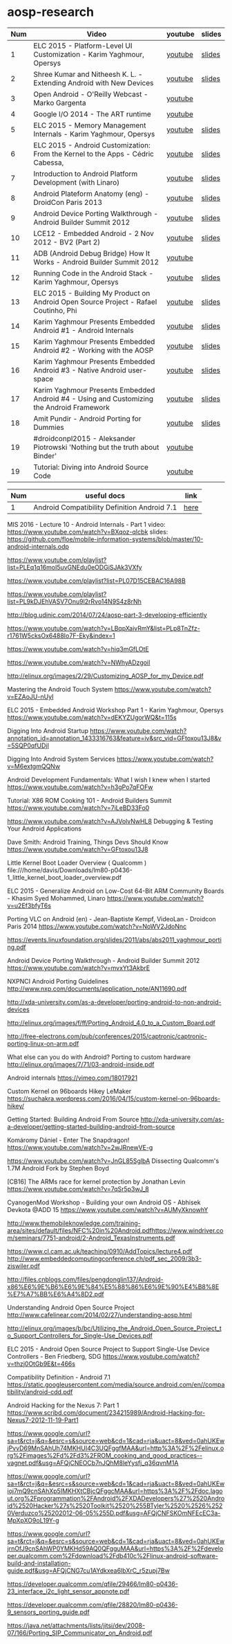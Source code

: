 # aosp-research

Num |                                  Video                                                     |                                                         youtube                                         | slides
--- | ------------------------------------------------------------------------------------------ | ------------------------------------------------------------------------------------------------------- | -----------------------------------------------------------------------------------------------
1   | ELC 2015 - Platform-Level UI Customization - Karim Yaghmour, Opersys                       | [youtube](https://www.youtube.com/watch?v=icHT3t0P3lw)                                                  | [slides](http://elinux.org/images/2/2b/Platform-Level_UI_Customization.pdf)
2   | Shree Kumar and Nitheesh K. L. - Extending Android with New Devices                        | [youtube](https://www.youtube.com/watch?v=hezmo93-tU4)                                                  | [slides](https://www.slideshare.net/ShreeKumar1/extending-android-with-new-devices)
3   | Open Android - O'Reilly Webcast - Marko Gargenta                                           | [youtube](https://www.youtube.com/watch?v=6TpxrZo1FjA&list=PLOrIbKcQAgbnWyrE3EVF2QPlf4CvThk6A)          | 
4   | Google I/O 2014 - The ART runtime                                                          | [youtube](https://www.youtube.com/watch?v=EBlTzQsUoOw&index=10&list=PLd70x3t8N-h6TjgeOT60nnyTQ2u1p1cWL) | 
5   | ELC 2015 - Memory Management Internals - Karim Yaghmour, Opersys                           | [youtube](https://www.youtube.com/watch?v=0BLLt_U5pus&list=PLzHJsAe4ulQr0HY2weezuHJSubzqh2McJ)          | [slides](http://elinux.org/images/e/e9/Memory_Management_Internals.pdf)
6   | ELC 2015 - Android Customization: From the Kernel to the Apps - Cédric Cabessa,            | [youtube](https://www.youtube.com/watch?v=o64puvBxgYM&index=3&list=PLp0nAUdhWcr5xQnM5Jaay5NccBlUE6Z8V)  | [slides](http://elinux.org/images/f/fb/Android_Customization-_From_the_Kernel_to_the_Apps.pdf)
7   | Introduction to Android Platform Development (with Linaro)                                 | [youtube](https://www.youtube.com/watch?v=wS2VxHQkeT4&index=6&list=PLp0nAUdhWcr5xQnM5Jaay5NccBlUE6Z8V)  | [slides](https://wiki.linaro.org/Events/LinaroConnectQ3.11/Presentations?action=AttachFile&do=get&target=Introduction_to_Android_Platform_Development.pdf)
8   | Android Plateform Anatomy (eng) - DroidCon Paris 2013                                      | [youtube](https://www.youtube.com/watch?v=UBHz-noN60I)                                                  | [slides](https://www.slideshare.net/gxben/droidcon-2013-france-android-platform-anatomy)
9   | Android Device Porting Walkthrough - Android Builder Summit 2012                           | [youtube](https://www.youtube.com/watch?v=mvxYt3AkbrE&t=17s)                                            | [slides](https://events.linuxfoundation.org/images/stories/pdf/lf_abs12_zores.pdf)
10  | LCE12 - Embedded Android - 2 Nov 2012 - BV2 (Part 2)                                       | [youtube](https://www.youtube.com/watch?v=mdpjEAu76jE&t=263s)                                           | [slides](https://events.linuxfoundation.org/images/stories/pdf/lf_abs12_kobayashi.pdf)
11  | ADB (Android Debug Bridge) How It Works - Android Builder Summit 2012                      | [youtube](https://www.youtube.com/watch?v=0y8Xn5NfpLY&index=3&list=PL89H05C9GvZ-CbEkj2CFuwNlHvql0qB_p)  |
12  | Running Code in the Android Stack - Karim Yaghmour, Opersys                                | [youtube](https://www.youtube.com/watch?v=D5D5_Cghkv0&list=PLrWvSmw0_Zf2Y9PH3rsFZra_g1Zo9Yk2h&index=1)  | [slides](http://events.linuxfoundation.org/sites/events/files/slides/running-code-in-android-clean-131030.pdf)
13  | ELC 2015 - Building My Product on Android Open Source Project - Rafael Coutinho, Phi       | [youtube](https://www.youtube.com/watch?v=yUOzBvtXEgE&t=132s)                                           | [slides](http://elinux.org/images/2/29/Customizing_AOSP_for_my_Device.pdf)
14  | Karim Yaghmour Presents Embedded Android #1 - Android Internals                            | [youtube](https://www.youtube.com/watch?v=KLUXPxxJc5c)                                                  | [slides](https://www.slideshare.net/opersys/embedded-android-workshop-part-1-at-linaro-connect-asia-2013)
15  | Karim Yaghmour Presents Embedded Android #2 - Working with the AOSP                        | [youtube](https://www.youtube.com/watch?v=LimC0XpeT0k)                                                  | [slides](https://www.slideshare.net/opersys/working-with-the-aosp-linaro-connect-asia-2013)
16  | Karim Yaghmour Presents Embedded Android #3 - Native Android user-space                    | [youtube](https://www.youtube.com/watch?v=lHeMfFAFI-I&t=880s)                                           | [slides](https://www.slideshare.net/opersys/native-android-userspace-part-of-the-embedded-android-workshop-at-linaro-connect-asia-2013)
17  | Karim Yaghmour Presents Embedded Android #4 - Using and Customizing the Android Framework  | [youtube](https://www.youtube.com/watch?v=XwRy8Kv3vDQ&t=7s)                                             | [slides](https://www.slideshare.net/opersys/using-and-customizing-the-android-framework-part-4-of-embedded-android-workshop-at-linaro-connect-asia-2013)
18  | Amit Pundir - Android Porting for Dummies                                                  | [youtube](https://www.youtube.com/watch?v=JD1V3AQC0GQ)                                                  | [slides](https://www.slideshare.net/pundiramit/android-porting-for-dummies)
19  | #droidconpl2015 - Aleksander Piotrowski 'Nothing but the truth about Binder'               | [youtube](https://www.youtube.com/watch?v=l4OlJqJDpkk)                      
19  | Tutorial: Diving into Android Source Code                                                  | [youtube](https://www.youtube.com/watch?v=NsqFOSzoYE8)                 


Num |           useful docs                               |            link 
--- | --------------------------------------------------- | ------------------------ 
1   | Android Compatibility Definition Android 7.1        | [here](https://static.googleusercontent.com/media/source.android.com/en//compatibility/android-cdd.pdf)                                                 




MIS 2016 - Lecture 10 - Android Internals - Part 1
video:  https://www.youtube.com/watch?v=BXqoz-qIcbk
slides: https://github.com/floe/mobile-information-systems/blob/master/10-android-internals.odp









https://www.youtube.com/playlist?list=PLEq1q16moI5uvGNEdu0eODGiSJAk3VXfy

https://www.youtube.com/playlist?list=PL07D15CEBAC16A98B

https://www.youtube.com/playlist?list=PL9kDJEhVASV7Onu9l2rRvo14N9S4z8rNh

http://blog.udinic.com/2014/07/24/aosp-part-3-developing-efficiently


https://www.youtube.com/watch?v=LBqpXaivRmY&list=PLp8TnZfz-r1761W5cksOx6488Io7F-Eky&index=1

https://www.youtube.com/watch?v=hiq3mGfLOtE

https://www.youtube.com/watch?v=NWhyADzgoiI

http://elinux.org/images/2/29/Customizing_AOSP_for_my_Device.pdf

Mastering the Android Touch System
https://www.youtube.com/watch?v=EZAoJU-nUyI



ELC 2015 - Embedded Android Workshop Part 1 - Karim Yaghmour, Opersys
https://www.youtube.com/watch?v=dEKYZUgorWQ&t=115s



Digging Into Android Startup
https://www.youtube.com/watch?annotation_id=annotation_1433316763&feature=iv&src_vid=GFtoxou13J8&v=5SQP0qfUDjI


Digging Into Android System Services
https://www.youtube.com/watch?v=M6extgmQQNw

Android Development Fundamentals: What I wish I knew when I started
https://www.youtube.com/watch?v=h3gPo7qFOFw

Tutorial: X86 ROM Cooking 101 - Android Builders Summit
https://www.youtube.com/watch?v=7iLeBD33Fo0


https://www.youtube.com/watch?v=AJVolvNwHL8
Debugging & Testing Your Android Applications


Dave Smith: Android Training, Things Devs Should Know
https://www.youtube.com/watch?v=GFtoxou13J8

Little Kernel Boot Loader Overview ( Qualcomm )
file:///home/davis/Downloads/lm80-p0436-1_little_kernel_boot_loader_overview.pdf


ELC 2015 - Generalize Android on Low-Cost 64-Bit ARM Community Boards - Khasim Syed Mohammed, Linaro
https://www.youtube.com/watch?v=u2Ef3bfyT6s

Porting VLC on Android (en) - Jean-Baptiste Kempf, VideoLan - Droidcon Paris 2014
https://www.youtube.com/watch?v=NoWV2JdoNnc


https://events.linuxfoundation.org/slides/2011/abs/abs2011_yaghmour_porting.pdf


Android Device Porting Walkthrough - Android Builder Summit 2012
https://www.youtube.com/watch?v=mvxYt3AkbrE

NXPNCI Android Porting Guidelines
http://www.nxp.com/documents/application_note/AN11690.pdf


http://xda-university.com/as-a-developer/porting-android-to-non-android-devices

http://elinux.org/images/f/ff/Porting_Android_4.0_to_a_Custom_Board.pdf

http://free-electrons.com/pub/conferences/2015/captronic/captronic-porting-linux-on-arm.pdf

What else can you do with Android?
Porting to custom hardware
http://elinux.org/images/7/71/03-android-inside.pdf

Android internals
https://vimeo.com/18017921

Custom Kernel on 96boards Hikey LeMaker
https://suchakra.wordpress.com/2016/04/15/custom-kernel-on-96boards-hikey/


Getting Started: Building Android From Source
http://xda-university.com/as-a-developer/getting-started-building-android-from-source

Komáromy Dániel - Enter The Snapdragon!
https://www.youtube.com/watch?v=2wJRnewVE-g

https://www.youtube.com/watch?v=JnGL85SglbA
Dissecting Qualcomm's 1.7M Android Fork by Stephen Boyd

[CB16] The ARMs race for kernel protection by Jonathan​ ​Levin
https://www.youtube.com/watch?v=7qSr5p3wJ_8

CyanogenMod Workshop - Building your own Android OS - Abhisek Devkota @ADD 15
https://www.youtube.com/watch?v=AUMyXknowhY

http://www.themobileknowledge.com/training-area/sites/default/files/NFC%20in%20Android.pdfhttps://www.windriver.com/seminars/7751-android/2-Android_TexasInstruments.pdf

https://www.cl.cam.ac.uk/teaching/0910/AddTopics/lecture4.pdf
http://www.embeddedcomputingconference.ch/pdf_sec_2009/3b3-ziswiler.pdf

http://files.cnblogs.com/files/pengdonglin137/Android-x86%E6%9E%B6%E6%9E%84%E5%88%86%E6%9E%90%E4%B8%8E%E7%A7%BB%E6%A4%8D2.pdf

Understanding Android Open Source Project
http://www.cafelinear.com/2014/02/27/understanding-aosp.html


http://elinux.org/images/b/bc/Utilizing_the_Android_Open_Source_Project_to_Support_Controllers_for_Single-Use_Devices.pdf


ELC 2015 - Android Open Source Project to Support Single-Use Device Controllers - Ben Friedberg, SDG
https://www.youtube.com/watch?v=thzj0OtGb9E&t=466s

Compatibility Definition - Android 7.1
https://static.googleusercontent.com/media/source.android.com/en//compatibility/android-cdd.pdf


Android Hacking for the Nexus 7: Part  1
https://www.scribd.com/document/234215989/Android-Hacking-for-Nexus7-2012-11-19-Part1

https://www.google.com/url?sa=t&rct=j&q=&esrc=s&source=web&cd=1&cad=rja&uact=8&ved=0ahUKEwjPvvD69MnSAhUh74MKHUI4C3UQFggfMAA&url=http%3A%2F%2Felinux.org%2Fimages%2Fd%2Fd3%2FROM_cooking_and_good_practices--vagnet.pdf&usg=AFQjCNEOCb7nJQhM8leYysfj_q36qvnM1A


https://www.google.com/url?sa=t&rct=j&q=&esrc=s&source=web&cd=1&cad=rja&uact=8&ved=0ahUKEwioj7mQ9cnSAhXp5IMKHXtCBjcQFggcMAA&url=https%3A%2F%2Fdoc.lagout.org%2Fprogrammation%2FAndroid%2FXDADevelopers%27%2520Android%2520Hacker%27s%2520Toolkit%2520%255BTyler%2520%2526%2520Verduzco%25202012-06-05%255D.pdf&usg=AFQjCNFSKOmNFEcEC3a-MpXpXO9oL19Y-g


https://www.google.com/url?sa=t&rct=j&q=&esrc=s&source=web&cd=1&cad=rja&uact=8&ved=0ahUKEwjrnOfJ9cnSAhWP0YMKHd59AQ0QFgguMAA&url=https%3A%2F%2Fdeveloper.qualcomm.com%2Fdownload%2Fdb410c%2Flinux-android-software-build-and-installation-guide.pdf&usg=AFQjCNG7cu1AYdkxea6IbXrC_r5zupj7Bw

https://developer.qualcomm.com/qfile/29466/lm80-p0436-23_interface_i2c_light_sensor_appnote.pdf


https://developer.qualcomm.com/qfile/28820/lm80-p0436-9_sensors_porting_guide.pdf


https://java.net/attachments/lists/jitsi/dev/2008-07/166/Porting_SIP_Communicator_on_Android.pdf
